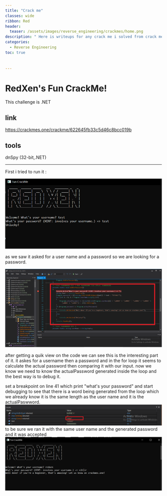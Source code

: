 ```yaml
---
title: "Crack me"
classes: wide
ribbon: Red
header:
  teaser: /assets/images/reverse_engineering/crackmes/home.png
description: " Here is writeups for any crack me i solved from crack me.one"
categories:
  - Reverse Engineering
toc: true


---
```


# RedXen's Fun CrackMe!
This challenge is .NET

## link
https://crackmes.one/crackme/622645fb33c5d46c8bcc019b


## tools

dnSpy (32-bit,.NET)

---

First i tried to run it :

![](/assets/images/reverse_engineering/crackmes/RedXen's_Fun_CrackMe1.PNG)

as we saw it asked for a user name and a password so we are looking for a password.

![](/assets/images/reverse_engineering/crackmes/RedXen's_Fun_CrackMe2.PNG)

after getting a quik view on the code we can see this is the interesting part of it.
it askes for a username then a password and in the for loop it seems to calculate the actual password then comparing it with our input.
now we know we need to know the actualPassword generated inside the loop and the best way is to debug it.

set a breakpoint on line 41 which print "what's your password" and start debugging to see that there is a word being generated from the loop which we already know it is the same length as the user name and it is the actualPaswword.
![](/assets/images/reverse_engineering/crackmes/RedXen's_Fun_CrackMe4.PNG)
to be sure we ran it with the same user name and the generated password and it was accepted
![](/assets/images/reverse_engineering/crackmes/RedXen's_Fun_CrackMe5.PNG)

